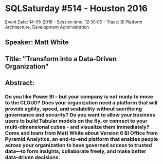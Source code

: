 # SQLSaturday #514 - Houston 2016
Event Date: 14-05-2016 - Session time: 12:30:00 - Track: BI Platform Architecture, Development  Administration
## Speaker: Matt White
## Title: "Transform into a Data-Driven Organization"
## Abstract:
### Do you like Power BI – but your company is not ready to move to the CLOUD?  Does your organization need a platform that will provide agility, speed, and scalability without sacrificing governance and security? Do you want to allow your business users to build Tabular models on the fly, or connect to your multi-dimensional cubes - and visualize them immediately?   Come and learn from Matt White about Version 6 BI Office from Pyramid Analytics, an end-to-end platform that enables people across your organization to have governed access to trusted data—to form insights, collaborate freely, and make better data-driven decisions. 
